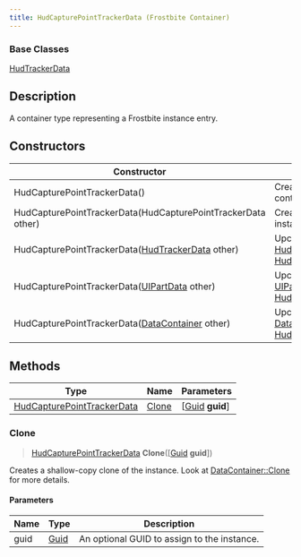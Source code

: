 ```yaml
---
title: HudCapturePointTrackerData (Frostbite Container)
---
```

### Base Classes

[HudTrackerData](HudTrackerData)

## Description

A container type representing a Frostbite instance entry.

## Constructors

| Constructor                                                                           | Description                                                                                                                                 |
| ------------------------------------------------------------------------------------- | ------------------------------------------------------------------------------------------------------------------------------------------- |
| HudCapturePointTrackerData()                                                          | Create a new instance of this container type.                                                                                               |
| HudCapturePointTrackerData(HudCapturePointTrackerData other)                          | Create a reference copy of an instance of the same type.                                                                                    |
| HudCapturePointTrackerData([HudTrackerData](HudTrackerData) other)                    | Upcast an instance of type [HudTrackerData](HudTrackerData) to [HudCapturePointTrackerData](HudCapturePointTrackerData).                    |
| HudCapturePointTrackerData([UIPartData](UIPartData) other)                            | Upcast an instance of type [UIPartData](UIPartData) to [HudCapturePointTrackerData](HudCapturePointTrackerData).                            |
| HudCapturePointTrackerData([DataContainer](/vext/ref/cls/shr/datacontainer) other) | Upcast an instance of type [DataContainer](/vext/ref/cls/shr/datacontainer) to [HudCapturePointTrackerData](HudCapturePointTrackerData). |

## Methods

| Type                                                     | Name            | Parameters                                     |
| -------------------------------------------------------- | --------------- | ---------------------------------------------- |
| [HudCapturePointTrackerData](HudCapturePointTrackerData) | [Clone](#clone) | \[[Guid](/vext/ref/cls/shr/guid) **guid**\] |

### Clone

> [HudCapturePointTrackerData](HudCapturePointTrackerData) **Clone**(\[[Guid](/vext/ref/cls/shr/guid) **guid**\])

Creates a shallow-copy clone of the instance. Look at [DataContainer::Clone](/vext/ref/cls/shr/datacontainer#clone) for more details.

#### Parameters

| Name | Type         | Description                                 |
| ---- | ------------ | ------------------------------------------- |
| guid | [Guid](Guid) | An optional GUID to assign to the instance. |
